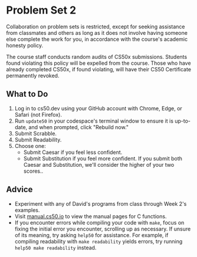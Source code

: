 # Problem Set 2

Collaboration on problem sets is restricted, except for seeking assistance from classmates and others as long as it does not involve having someone else complete the work for you, in accordance with the course's academic honesty policy.

The course staff conducts random audits of CS50x submissions. Students found violating this policy will be expelled from the course. Those who have already completed CS50x, if found violating, will have their CS50 Certificate permanently revoked.

## What to Do

1. Log in to cs50.dev using your GitHub account with Chrome, Edge, or Safari (not Firefox).
2. Run `update50` in your codespace's terminal window to ensure it is up-to-date, and when prompted, click "Rebuild now."
3. Submit Scrabble.
4. Submit Readability.
5. Choose one:
   - Submit Caesar if you feel less confident.
   - Submit Substitution if you feel more confident.
   If you submit both Caesar and Substitution, we'll consider the higher of your two scores..

## Advice

- Experiment with any of David's programs from class through Week 2's examples.
- Visit [manual.cs50.io](manual.cs50.io) to view the manual pages for C functions.
- If you encounter errors while compiling your code with `make`, focus on fixing the initial error you encounter, scrolling up as necessary. If unsure of its meaning, try asking `help50` for assistance. For example, if compiling readability with `make readability` yields errors, try running `help50 make readability` instead.
